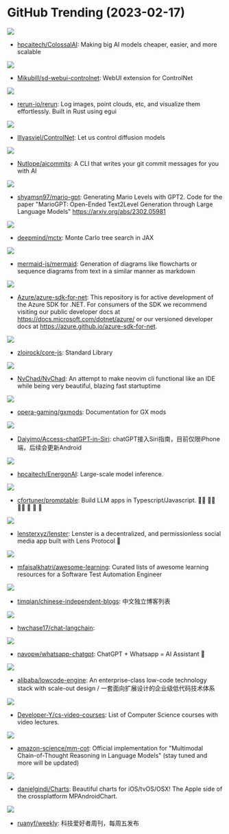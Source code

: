 # GitHub Trending (2023-02-17)

![](https://img.shields.io/badge/Python-New%201-green?style=flat-square&logo=appveyor)
- [hpcaitech/ColossalAI](https://github.com/hpcaitech/ColossalAI): Making big AI models cheaper, easier, and more scalable

![](https://img.shields.io/badge/Python-New%20309-green?style=flat-square&logo=appveyor)
- [Mikubill/sd-webui-controlnet](https://github.com/Mikubill/sd-webui-controlnet): WebUI extension for ControlNet

![](https://img.shields.io/badge/Rust-New%20144-green?style=flat-square&logo=appveyor)
- [rerun-io/rerun](https://github.com/rerun-io/rerun): Log images, point clouds, etc, and visualize them effortlessly. Built in Rust using egui

![](https://img.shields.io/badge/Python-New%20741-green?style=flat-square&logo=appveyor)
- [lllyasviel/ControlNet](https://github.com/lllyasviel/ControlNet): Let us control diffusion models

![](https://img.shields.io/badge/TypeScript-New%20322-green?style=flat-square&logo=appveyor)
- [Nutlope/aicommits](https://github.com/Nutlope/aicommits): A CLI that writes your git commit messages for you with AI

![](https://img.shields.io/badge/Python-New%2069-green?style=flat-square&logo=appveyor)
- [shyamsn97/mario-gpt](https://github.com/shyamsn97/mario-gpt): Generating Mario Levels with GPT2. Code for the paper "MarioGPT: Open-Ended Text2Level Generation through Large Language Models" https://arxiv.org/abs/2302.05981

![](https://img.shields.io/badge/Python-New%20143-green?style=flat-square&logo=appveyor)
- [deepmind/mctx](https://github.com/deepmind/mctx): Monte Carlo tree search in JAX

![](https://img.shields.io/badge/JavaScript-New%2054-green?style=flat-square&logo=appveyor)
- [mermaid-js/mermaid](https://github.com/mermaid-js/mermaid): Generation of diagrams like flowcharts or sequence diagrams from text in a similar manner as markdown

![](https://img.shields.io/badge/none-New%206-green?style=flat-square&logo=appveyor)
- [Azure/azure-sdk-for-net](https://github.com/Azure/azure-sdk-for-net): This repository is for active development of the Azure SDK for .NET. For consumers of the SDK we recommend visiting our public developer docs at https://docs.microsoft.com/dotnet/azure/ or our versioned developer docs at https://azure.github.io/azure-sdk-for-net.

![](https://img.shields.io/badge/JavaScript-New%20846-green?style=flat-square&logo=appveyor)
- [zloirock/core-js](https://github.com/zloirock/core-js): Standard Library

![](https://img.shields.io/badge/Lua-New%20141-green?style=flat-square&logo=appveyor)
- [NvChad/NvChad](https://github.com/NvChad/NvChad): An attempt to make neovim cli functional like an IDE while being very beautiful, blazing fast startuptime

![](https://img.shields.io/badge/CSS-New%2049-green?style=flat-square&logo=appveyor)
- [opera-gaming/gxmods](https://github.com/opera-gaming/gxmods): Documentation for GX mods

![](https://img.shields.io/badge/none-New%20151-green?style=flat-square&logo=appveyor)
- [Daiyimo/Access-chatGPT-in-Siri](https://github.com/Daiyimo/Access-chatGPT-in-Siri): chatGPT接入Siri指南，目前仅限iPhone端，后续会更新Android

![](https://img.shields.io/badge/Python-New%206-green?style=flat-square&logo=appveyor)
- [hpcaitech/EnergonAI](https://github.com/hpcaitech/EnergonAI): Large-scale model inference.

![](https://img.shields.io/badge/TypeScript-New%20251-green?style=flat-square&logo=appveyor)
- [cfortuner/promptable](https://github.com/cfortuner/promptable): Build LLM apps in Typescript/Javascript. 🧑‍💻 🧑‍💻 🧑‍💻 🚀 🚀 🚀

![](https://img.shields.io/badge/TypeScript-New%20396-green?style=flat-square&logo=appveyor)
- [lensterxyz/lenster](https://github.com/lensterxyz/lenster): Lenster is a decentralized, and permissionless social media app built with Lens Protocol 🌿

![](https://img.shields.io/badge/none-New%206-green?style=flat-square&logo=appveyor)
- [mfaisalkhatri/awesome-learning](https://github.com/mfaisalkhatri/awesome-learning): Curated lists of awesome learning resources for a Software Test Automation Engineer

![](https://img.shields.io/badge/JavaScript-New%2083-green?style=flat-square&logo=appveyor)
- [timqian/chinese-independent-blogs](https://github.com/timqian/chinese-independent-blogs): 中文独立博客列表

![](https://img.shields.io/badge/Python-New%2018-green?style=flat-square&logo=appveyor)
- [hwchase17/chat-langchain](https://github.com/hwchase17/chat-langchain): 

![](https://img.shields.io/badge/TypeScript-New%2038-green?style=flat-square&logo=appveyor)
- [navopw/whatsapp-chatgpt](https://github.com/navopw/whatsapp-chatgpt): ChatGPT + Whatsapp = AI Assistant 🚀

![](https://img.shields.io/badge/TypeScript-New%20220-green?style=flat-square&logo=appveyor)
- [alibaba/lowcode-engine](https://github.com/alibaba/lowcode-engine): An enterprise-class low-code technology stack with scale-out design / 一套面向扩展设计的企业级低代码技术体系

![](https://img.shields.io/badge/none-New%2084-green?style=flat-square&logo=appveyor)
- [Developer-Y/cs-video-courses](https://github.com/Developer-Y/cs-video-courses): List of Computer Science courses with video lectures.

![](https://img.shields.io/badge/Python-New%20105-green?style=flat-square&logo=appveyor)
- [amazon-science/mm-cot](https://github.com/amazon-science/mm-cot): Official implementation for "Multimodal Chain-of-Thought Reasoning in Language Models" (stay tuned and more will be updated)

![](https://img.shields.io/badge/Swift-New%2013-green?style=flat-square&logo=appveyor)
- [danielgindi/Charts](https://github.com/danielgindi/Charts): Beautiful charts for iOS/tvOS/OSX! The Apple side of the crossplatform MPAndroidChart.

![](https://img.shields.io/badge/none-New%20124-green?style=flat-square&logo=appveyor)
- [ruanyf/weekly](https://github.com/ruanyf/weekly): 科技爱好者周刊，每周五发布

